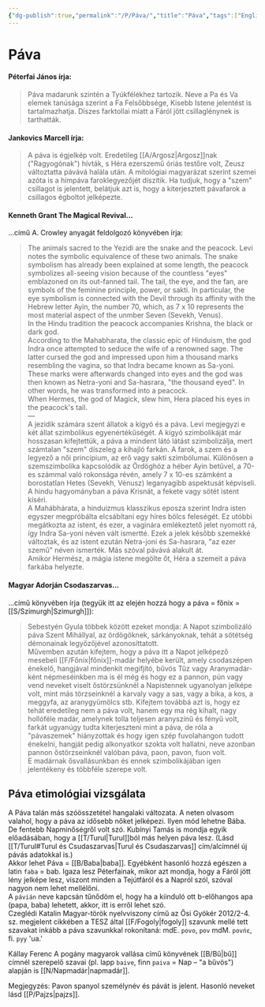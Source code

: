```yaml
---
{"dg-publish":true,"permalink":"/P/Páva/","title":"Páva","tags":["Englishtexttranslated"],"created":"2024-05-14T13:51","updated":"2025-06-08T01:43"}
---
```



# Páva

#### Péterfai János írja:

> Páva madarunk szintén a Tyúkfélékhez tartozik. Neve a Pa és Va elemek tanúsága szerint a Fa Felsőbbsége, Kisebb Istene jelentést is tartalmazhatja. Díszes farktollai miatt a Fáról jött csillaglénynek is tarthatták.  


#### Jankovics Marcell írja:

> A páva is égjelkép volt. Eredetileg [[A/Argosz\|Argosz]]nak ("Ragyogónak") hívták, s Héra ezerszemű óriás testőre volt, Zeusz változtatta pávává halála után. A mitológiai magyarázat szerint szemei azóta is a hímpáva faroklegyezőjét díszítik. Ha tudjuk, hogy a "szem" csillagot is jelentett, belátjuk azt is, hogy a kiterjesztett pávafarok a csillagos égboltot jelképezte.  

#### Kenneth Grant The Magical Revival...

...című A. Crowley anyagát feldolgozó könyvében írja:  
> The animals sacred to the Yezidi are the snake and the peacock. Levi notes the symbolic equivalence of these two animals. The snake symbolism has already been explained at some length, the peacock symbolizes all-seeing vision because of the countless "eyes" emblazoned on its out-fanned tail. The tail, the eye, and the fan, are symbols of the feminine principle, power, or sakti. In particular, the eye symbolism is connected with the Devil through its affinity with the Hebrew letter Ayin, the number 70, which, as 7 x 10 represents the most material aspect of the unmber Seven (Sevekh, Venus).  
> In the Hindu tradition the peacock accompanies Krishna, the black or dark god.  
> According to the Mahabharata, the classic epic of Hinduism, the god Indra once attempted to seduce the wife of a renowned sage. The latter cursed the god and impressed upon him a thousand marks resembling the vagina, so that Indra became known as Sa-yoni. These marks were afterwards changed into eyes and the god was then known as Netra-yoni and Sa-hasrara, "the thousand eyed". In other words, he was transformed into a peacock.  
> When Hermes, the god of Magick, slew him, Hera placed his eyes in the peacock's tail.  
> —  
> A jezidik számára szent állatok a kígyó és a páva. Levi megjegyzi e két állat szimbolikus egyenértékűségét. A kígyó szimbolikáját már hosszasan kifejtettük, a páva a mindent látó látást szimbolizálja, mert számtalan "szem" díszeleg a kihajló farkán. A farok, a szem és a legyező a női princípium, az erő vagy sakti szimbólumai. Különösen a szemszimbolika kapcsolódik az Ördöghöz a héber Ayin betűvel, a 70-es számmal való rokonsága révén, amely 7 x 10-es számként a borostatlan Hetes (Sevekh, Vénusz) leganyagibb aspektusát képviseli.  
> A hindu hagyományban a páva Krisnát, a fekete vagy sötét istent kíséri.  
> A Mahábhárata, a hinduizmus klasszikus eposza szerint Indra isten egyszer megpróbálta elcsábítani egy híres bölcs feleségét. Ez utóbbi megátkozta az istent, és ezer, a vaginára emlékeztető jelet nyomott rá, így Indra Sa-yoni néven vált ismertté. Ezek a jelek később szemekké változtak, és az istent ezután Netra-joni és Sa-hasrara, "az ezer szemű" néven ismerték. Más szóval pávává alakult át.  
> Amikor Hermész, a mágia istene megölte őt, Héra a szemeit a páva farkába helyezte.  

#### Magyar Adorján Csodaszarvas...  

...című könyvében írja (tegyük itt az elején hozzá hogy a páva = főnix = [[S/Szimurgh\|Szimurgh]]):  
> Sebestyén Gyula többek között ezeket mondja: A Napot szimbolizáló páva Szent Mihállyal, az ördögöknek, sárkányoknak, tehát a sötétség démonainak legyőzőjével azonosíttatott.  
> Művemben azután kifejtem, hogy a páva itt a Napot jelképező mesebeli [[F/Főnix\|főnix]]-madár helyébe került, amely csodaszépen énekelő, hangjával mindenkit megifjító, bűvös Tűz vagy Aranymadár-ként népmeséinkben ma is él még és hogy ez a pannon, pún vagy vend neveket viselt őstörzsünknél a Napistennek ugyanolyan jelképe volt, mint más törzseinknél a karvaly vagy a sas, vagy a bika, a kos, a meggyfa, az aranygyümölcs stb. Kifejtem továbbá azt is, hogy ez tehát eredetileg nem a páva volt, hanem egy ma rég kihalt, nagy hollóféle madár, amelynek tolla teljesen aranyszínű és fényű volt, farkát ugyanúgy tudta kiterjeszteni mint a páva, de róla a "pávaszemek" hiányzottak és hogy igen szép fuvolahangon tudott énekelni, hangját pedig alkonyatkor szokta volt hallatni, neve azonban pannon őstörzseinknél valóban páva, paon, pavon, fuon volt.  
> E madárnak ősvallásunkban és ennek szimbolikájában igen jelentékeny és többféle szerepe volt.  

## Páva etimológiai vizsgálata

A Páva talán más szóösszetétel hangalaki változata. A neten olvasom valahol, hogy a páva az idősebb nőket jelképezi. Ilyen mód lehetne Bába. De fentebb Napminőségről volt szó. Kubínyi Tamás is mondja egyik előadásában, hogy a [[T/Turul\|Turul]]ból más helyen páva lesz. (Lásd [[T/Turul#Turul és Csudaszarvas\|Turul és Csudaszarvas]] cím/alcímnél új pávás adatokkal is.)  
Akkor lehet Páva = [[B/Baba\|baba]]. Egyébként hasonló hozzá egészen a latin `faba` = bab. Igaza lesz Péterfainak, mikor azt mondja, hogy a Fáról jött lény jelképe lesz, viszont minden a Tejútfáról és a Napról szól, szóval nagyon nem lehet mellélőni.  
A `pávián` neve kapcsán tűnődöm el, hogy ha a kiinduló ott b-előhangos apa (papa, baba) lehetett, akkor, itt is erről lehet szó.  
Czeglédi Katalin Magyar-török nyelvviszony című az Ősi Gyökér 2012/2-4. sz. megjelent cikkében a TESZ által [[F/Fogoly\|fogoly]] szavunk mellé tett szavakat inkább a páva szavunkkal rokonítaná: mdE. `povo`, `pov` mdM. `povńε`, fi. `pyy` 'ua.'  

Kállay Ferenc A pogány magyarok vallása című könyvének [[B/Bű\|bű]] címnél szerepelő szavai (pl. lapp `baive`, finn `paiva` = Nap – "a bűvös") alapján is [[N/Napmadár\|napmadár]].  

Megjegyzés: Pavon spanyol személynév és pávát is jelent. Hasonló neveket lásd [[P/Pajzs\|pajzs]].  
